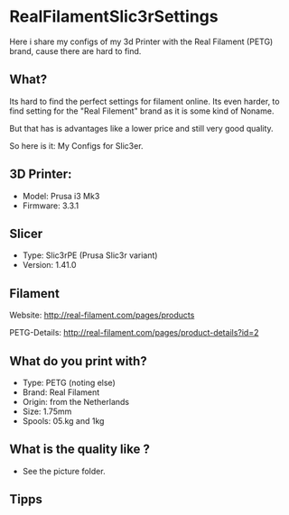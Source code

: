 # RealFilamentSlic3rSettings

Here i share my configs of my 3d Printer with the Real Filament (PETG) brand, cause there are hard to find.

## What?

Its hard to find the perfect settings for filament online. Its even harder, to find setting for the "Real Filement" brand as it is some kind of Noname. 

But that has is advantages like a lower price and still very good quality.

So here is it: My Configs for Slic3er. 

## 3D Printer:

- Model: Prusa i3 Mk3 
- Firmware: 3.3.1

## Slicer

- Type: Slic3rPE (Prusa Slic3r variant)
- Version: 1.41.0

## Filament

Website: http://real-filament.com/pages/products

PETG-Details: http://real-filament.com/pages/product-details?id=2

## What do you print with?

- Type: PETG (noting else)
- Brand: Real Filament
- Origin: from the Netherlands
- Size: 1.75mm
- Spools: 05.kg and 1kg

## What is the quality like ?

- See the picture folder.

## Tipps
